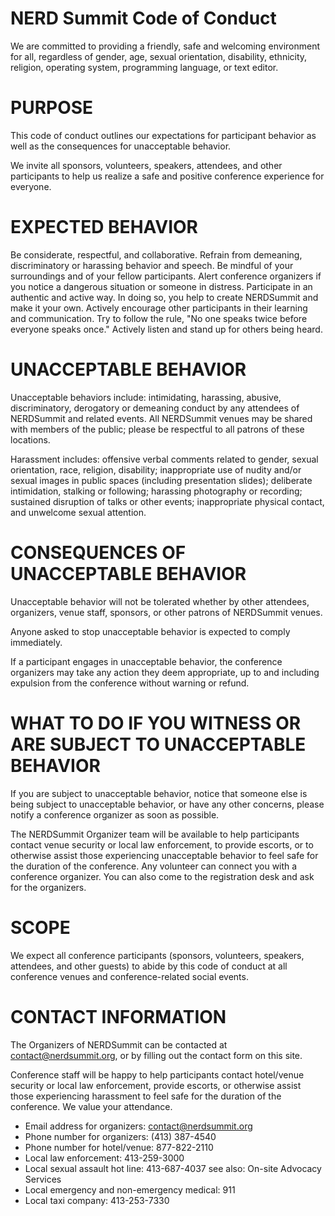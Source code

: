 # NERD Summit Code of Conduct
We are committed to providing a friendly, safe and welcoming environment for all, regardless of gender, age, sexual orientation, disability, ethnicity, religion, operating system, programming language, or text editor.

# PURPOSE

This code of conduct outlines our expectations for participant behavior as well as the consequences for unacceptable behavior.

We invite all sponsors, volunteers, speakers, attendees, and other participants to help us realize a safe and positive conference experience for everyone.

# EXPECTED BEHAVIOR

Be considerate, respectful, and collaborative.
Refrain from demeaning, discriminatory or harassing behavior and speech.
Be mindful of your surroundings and of your fellow participants. Alert conference organizers if you notice a dangerous situation or someone in distress.
Participate in an authentic and active way. In doing so, you help to create NERDSummit and make it your own.
Actively encourage other participants in their learning and communication.
Try to follow the rule, "No one speaks twice before everyone speaks once."
Actively listen and stand up for others being heard.

# UNACCEPTABLE BEHAVIOR

Unacceptable behaviors include: intimidating, harassing, abusive, discriminatory, derogatory or demeaning conduct by any attendees of NERDSummit and related events. All NERDSummit venues may be shared with members of the public; please be respectful to all patrons of these locations.

Harassment includes: offensive verbal comments related to gender, sexual orientation, race, religion, disability; inappropriate use of nudity and/or sexual images in public spaces (including presentation slides); deliberate intimidation, stalking or following; harassing photography or recording; sustained disruption of talks or other events; inappropriate physical contact, and unwelcome sexual attention.

# CONSEQUENCES OF UNACCEPTABLE BEHAVIOR

Unacceptable behavior will not be tolerated whether by other attendees, organizers, venue staff, sponsors, or other patrons of NERDSummit venues.

Anyone asked to stop unacceptable behavior is expected to comply immediately.

If a participant engages in unacceptable behavior, the conference organizers may take any action they deem appropriate, up to and including expulsion from the conference without warning or refund.

# WHAT TO DO IF YOU WITNESS OR ARE SUBJECT TO UNACCEPTABLE BEHAVIOR

If you are subject to unacceptable behavior, notice that someone else is being subject to unacceptable behavior, or have any other concerns, please notify a conference organizer as soon as possible.

The NERDSummit Organizer team will be available to help participants contact venue security or local law enforcement, to provide escorts, or to otherwise assist those experiencing unacceptable behavior to feel safe for the duration of the conference. Any volunteer can connect you with a conference organizer. You can also come to the registration desk and ask for the organizers.

# SCOPE

We expect all conference participants (sponsors, volunteers, speakers, attendees, and other guests) to abide by this code of conduct at all conference venues and conference-related social events.

# CONTACT INFORMATION

The Organizers of NERDSummit can be contacted at contact@nerdsummit.org, or by filling out the contact form on this site.

Conference staff will be happy to help participants contact hotel/venue security or local law enforcement, provide escorts, or otherwise assist those experiencing harassment to feel safe for the duration of the conference. We value your attendance.

* Email address for organizers: contact@nerdsummit.org
* Phone number for organizers: ‭(413) 387-4540   
* Phone number for hotel/venue: 877-822-2110
* Local law enforcement: 413-259-3000
* Local sexual assault hot line: 413-687-4037 see also: On-site Advocacy Services
* Local emergency and non-emergency medical: 911
* Local taxi company: 413-253-7330
